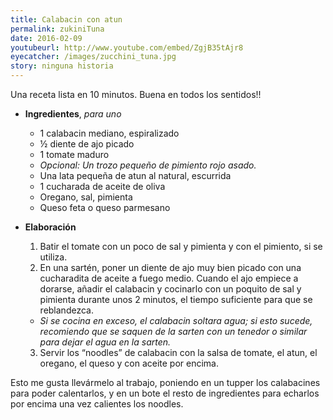```yaml
---
title: Calabacin con atun 
permalink: zukiniTuna
date: 2016-02-09
youtubeurl: http://www.youtube.com/embed/ZgjB35tAjr8 
eyecatcher: /images/zucchini_tuna.jpg
story: ninguna historia
---
```


Una receta lista en 10 minutos. Buena en todos los sentidos!!

* **Ingredientes**, _para uno_
  * 1 calabacin mediano, espiralizado
  * ½ diente de ajo picado
  * 1 tomate maduro
  * _Opcional: Un trozo pequeño de pimiento rojo asado._
  * Una lata pequeña de atun al natural, escurrida
  * 1 cucharada de aceite de oliva
  * Oregano, sal, pimienta
  * Queso feta o queso parmesano

* **Elaboración**
  1. Batir el tomate con un poco de sal y pimienta y con el pimiento, si se utiliza. 
  2. En una sartén, poner un diente de ajo muy bien picado con una cucharadita de aceite a fuego medio. Cuando el ajo empiece a dorarse, añadir el calabacin y cocinarlo con un poquito de sal y pimienta durante unos 2 minutos, el tiempo suficiente para que se reblandezca. 
   - _Si se cocina en exceso, el calabacin soltara agua; si esto sucede, recomiendo que se saquen de la sarten con un tenedor o similar para dejar el agua en la sarten._
  3. Servir los “noodles” de calabacin con la salsa de tomate, el atun, el oregano, el queso y con aceite por encima. 


Esto me gusta llevármelo al trabajo, poniendo en un tupper los calabacines para poder calentarlos, y en un bote el resto de ingredientes para echarlos por encima una vez calientes los noodles. 
